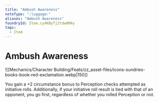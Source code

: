 ```yaml
---
title: "Ambush Awareness"
noteType: ":luggage:"
aliases: "Ambush Awareness"
foundryId: Item.cy4KByTj2tdw0M4y
tags:
  - Item
---
```


# Ambush Awareness
![[Mechanics/Character Building/Feats/zz_asset-files/icons-sundries-books-book-red-exclamation.webp|150]]

You gain a +2 circumstance bonus to Perception checks attempted as initiative rolls. Additionally, if your initiative roll result is tied with that of an opponent, you go first, regardless of whether you rolled Perception or not.
